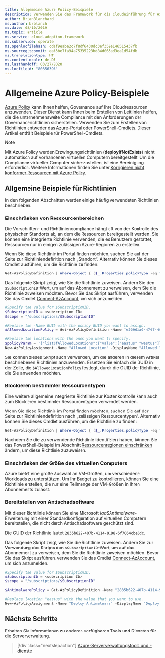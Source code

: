 ```yaml
---
title: Allgemeine Azure Policy-Beispiele
description: Verwenden Sie das Framework für die Cloudeinführung für Azure, um die Compliance mit den Anforderungen der Governancerichtlinien sicherzustellen, indem Sie Richtlinien mit PowerShell-Cmdlets erstellen.
author: BrianBlanchard
ms.author: brblanch
ms.date: 05/10/2019
ms.topic: article
ms.service: cloud-adoption-framework
ms.subservice: operate
ms.openlocfilehash: cdaf9eaba2c7f8df6430dc3ef359e146515437fb
ms.sourcegitcommit: ea63be7fa94a75335223bd84d065ad3ea1d54fdb
ms.translationtype: HT
ms.contentlocale: de-DE
ms.lasthandoff: 03/27/2020
ms.locfileid: "80356398"
---
```

# <a name="common-azure-policy-examples"></a>Allgemeine Azure Policy-Beispiele

[Azure Policy](https://docs.microsoft.com/azure/governance/policy/overview) kann Ihnen helfen, Governance auf Ihre Cloudressourcen anzuwenden. Dieser Dienst kann Ihnen beim Erstellen von Leitlinien helfen, die die unternehmensweite Compliance mit den Anforderungen der Governancerichtlinien sicherstellen. Verwenden Sie zum Erstellen von Richtlinien entweder das Azure-Portal oder PowerShell-Cmdlets. Dieser Artikel enthält Beispiele für PowerShell-Cmdlets.

> [!NOTE]
> Mit Azure Policy werden Erzwingungsrichtlinien (**deployIfNotExists**) nicht automatisch auf vorhandenen virtuellen Computern bereitgestellt. Um die Compliance virtueller Computer sicherzustellen, ist eine Bereinigung erforderlich. Weitere Informationen finden Sie unter [Korrigieren nicht konformer Ressourcen mit Azure Policy](https://docs.microsoft.com/azure/governance/policy/how-to/remediate-resources).

## <a name="common-policy-examples"></a>Allgemeine Beispiele für Richtlinien

In den folgenden Abschnitten werden einige häufig verwendeten Richtlinien beschrieben.

### <a name="restrict-resource-regions"></a>Einschränken von Ressourcenbereichen

Die Vorschriften- und Richtliniencompliance hängt oft von der Kontrolle des physischen Standorts ab, an dem die Ressourcen bereitgestellt werden. Sie können eine integrierte Richtlinie verwenden, die es Benutzern gestattet, Ressourcen nur in einigen zulässigen Azure-Regionen zu erstellen.

Wenn Sie diese Richtlinie im Portal finden möchten, suchen Sie auf der Seite zur Richtliniendefinition nach „Standort“. Alternativ können Sie dieses Cmdlet ausführen, um die Richtlinie zu finden:

```powershell
Get-AzPolicyDefinition | Where-Object { ($_.Properties.policyType -eq "BuiltIn") -and ($_.Properties.displayName -like "*location*") }
```

Das folgende Skript zeigt, wie Sie die Richtlinie zuweisen. Ändern Sie den `$SubscriptionID`-Wert, um auf das Abonnement zu verweisen, dem Sie die Richtlinie zuweisen möchten. Bevor Sie das Skript ausführen, verwenden Sie das Cmdlet [Connect-AzAccount](https://docs.microsoft.com/powershell/module/az.accounts/connect-azaccount?view=azps-2.1.0), um sich anzumelden.

```powershell
#Specify the value for $SubscriptionID.
$SubscriptionID = <subscription ID>
$scope = "/subscriptions/$SubscriptionID"

#Replace the -Name GUID with the policy GUID you want to assign.
$AllowedLocationPolicy = Get-AzPolicyDefinition -Name "e56962a6-4747-49cd-b67b-bf8b01975c4c"

#Replace the locations with the ones you want to specify.
$policyParam = '{"listOfAllowedLocations":{"value":["eastus","westus"]}}'
New-AzPolicyAssignment -Name "Allowed Location" -DisplayName "Allowed locations for resource creation" -Scope $scope -PolicyDefinition $AllowedLocationPolicy -Location eastus -PolicyParameter $policyParam
```

Sie können dieses Skript auch verwenden, um die anderen in diesem Artikel beschriebenen Richtlinien anzuwenden. Ersetzen Sie einfach die GUID in der Zeile, die `$AllowedLocationPolicy` festlegt, durch die GUID der Richtlinie, die Sie anwenden möchten.

### <a name="block-certain-resource-types"></a>Blockieren bestimmter Ressourcentypen

Eine weitere allgemeine integrierte Richtlinie zur Kostenkontrolle kann auch zum Blockieren bestimmter Ressourcentypen verwendet werden.

Wenn Sie diese Richtlinie im Portal finden möchten, suchen Sie auf der Seite zur Richtliniendefinition nach „zulässigen Ressourcentypen“. Alternativ können Sie dieses Cmdlet ausführen, um die Richtlinie zu finden:

```powershell
Get-AzPolicyDefinition | Where-Object { ($_.Properties.policyType -eq "BuiltIn") -and ($_.Properties.displayName -like "*allowed resource types") }
```

Nachdem Sie die zu verwendende Richtlinie identifiziert haben, können Sie das PowerShell-Beispiel im Abschnitt [Ressourcenregionen einschränken](#restrict-resource-regions) ändern, um diese Richtlinie zuzuweisen.

### <a name="restrict-vm-size"></a>Einschränken der Größe des virtuellen Computers

Azure bietet eine große Auswahl an VM-Größen, um verschiedene Workloads zu unterstützen. Um Ihr Budget zu kontrollieren, können Sie eine Richtlinie erstellen, die nur eine Teilmenge der VM-Größen in Ihren Abonnements zulässt.

### <a name="deploy-antimalware"></a>Bereitstellen von Antischadsoftware

Mit dieser Richtlinie können Sie eine Microsoft *IaaSAntimalware*-Erweiterung mit einer Standardkonfiguration auf virtuellen Computern bereitstellen, die nicht durch Antischadsoftware geschützt sind.

Die GUID der Richtlinie lautet `2835b622-407b-4114-9198-6f7064cbe0dc`.

Das folgende Skript zeigt, wie Sie die Richtlinie zuweisen. Ändern Sie zur Verwendung des Skripts den `$SubscriptionID`-Wert, um auf das Abonnement zu verweisen, dem Sie die Richtlinie zuweisen möchten. Bevor Sie das Skript ausführen, verwenden Sie das Cmdlet [Connect-AzAccount](https://docs.microsoft.com/powershell/module/az.accounts/connect-azaccount?view=azps-2.1.0), um sich anzumelden.

```powershell
#Specify the value for $SubscriptionID.
$SubscriptionID = <subscription ID>
$scope = "/subscriptions/$SubscriptionID"

$AntimalwarePolicy = Get-AzPolicyDefinition -Name "2835b622-407b-4114-9198-6f7064cbe0dc"

#Replace location "eastus" with the value that you want to use.
New-AzPolicyAssignment -Name "Deploy Antimalware" -DisplayName "Deploy default Microsoft IaaSAntimalware extension for Windows Server" -Scope $scope -PolicyDefinition $AntimalwarePolicy -Location eastus –AssignIdentity

```

## <a name="next-steps"></a>Nächste Schritte

Erhalten Sie Informationen zu anderen verfügbaren Tools und Diensten für die Serververwaltung.

> [!div class="nextstepaction"]
> [Azure-Serververwaltungstools und -dienste](./tools-services.md)

